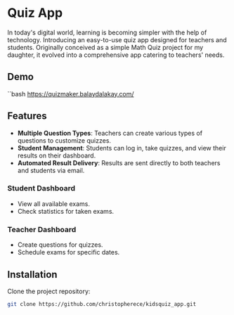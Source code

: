 # Quiz App

In today's digital world, learning is becoming simpler with the help of technology. Introducing an easy-to-use quiz app designed for teachers and students. Originally conceived as a simple Math Quiz project for my daughter, it evolved into a comprehensive app catering to teachers' needs.

## Demo
``bash
https://quizmaker.balaydalakay.com/

## Features

- **Multiple Question Types**: Teachers can create various types of questions to customize quizzes.
- **Student Management**: Students can log in, take quizzes, and view their results on their dashboard.
- **Automated Result Delivery**: Results are sent directly to both teachers and students via email.

### Student Dashboard

- View all available exams.
- Check statistics for taken exams.

### Teacher Dashboard

- Create questions for quizzes.
- Schedule exams for specific dates.

## Installation

Clone the project repository:

```bash
git clone https://github.com/christopherece/kidsquiz_app.git
